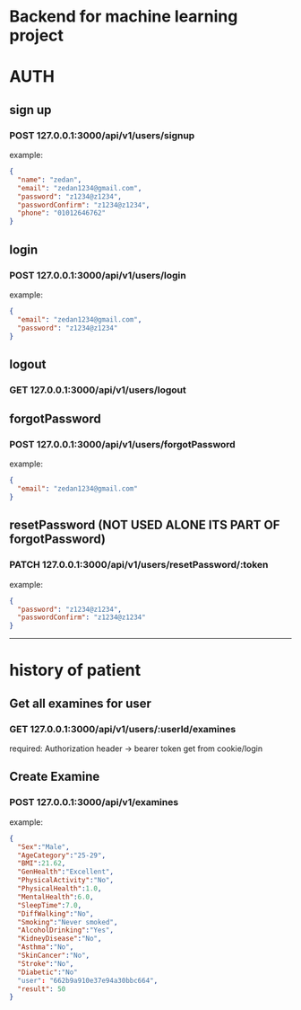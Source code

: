 # Backend for machine learning project

# AUTH

## sign up

### POST 127.0.0.1:3000/api/v1/users/signup

example:

```json
{
  "name": "zedan",
  "email": "zedan1234@gmail.com",
  "password": "z1234@z1234",
  "passwordConfirm": "z1234@z1234",
  "phone": "01012646762"
}
```

## login

### POST 127.0.0.1:3000/api/v1/users/login

example:

```json
{
  "email": "zedan1234@gmail.com",
  "password": "z1234@z1234"
}
```

## logout

### GET 127.0.0.1:3000/api/v1/users/logout

## forgotPassword

### POST 127.0.0.1:3000/api/v1/users/forgotPassword

example:

```json
{
  "email": "zedan1234@gmail.com"
}
```

## resetPassword (NOT USED ALONE ITS PART OF forgotPassword)

### PATCH 127.0.0.1:3000/api/v1/users/resetPassword/:token

example:

```json
{
  "password": "z1234@z1234",
  "passwordConfirm": "z1234@z1234"
}
```

<hr>

# history of patient

## Get all examines for user

### GET 127.0.0.1:3000/api/v1/users/:userId/examines

required: Authorization header -> bearer token get from cookie/login

## Create Examine

### POST 127.0.0.1:3000/api/v1/examines

example:

```json
{
  "Sex":"Male",
  "AgeCategory":"25-29",
  "BMI":21.62,
  "GenHealth":"Excellent",
  "PhysicalActivity":"No",
  "PhysicalHealth":1.0,
  "MentalHealth":6.0,
  "SleepTime":7.0,
  "DiffWalking":"No",
  "Smoking":"Never smoked",
  "AlcoholDrinking":"Yes",
  "KidneyDisease":"No",
  "Asthma":"No",
  "SkinCancer":"No",
  "Stroke":"No",
  "Diabetic":"No"
  "user": "662b9a910e37e94a30bbc664",
  "result": 50
}
```
